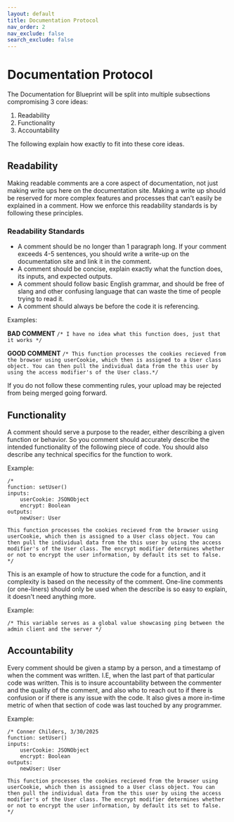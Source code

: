 ```yaml
---
layout: default
title: Documentation Protocol
nav_order: 2
nav_exclude: false
search_exclude: false
---
```

# Documentation Protocol

The Documentation for Blueprint will be split into multiple subsections compromising 3 core ideas:

1. Readability
2. Functionality
3. Accountability

The following explain how exactly to fit into these core ideas.

## Readability

Making readable comments are a core aspect of documentation, not just making write ups here on the documentation site. Making a write up should be reserved for more complex features and processes that can't easily be explained in a comment. How we enforce this readability standards is by following these principles.

### Readability Standards

- A comment should be no longer than 1 paragraph long. If your comment exceeds 4-5 sentences, you should write a write-up on the documentation site and link it in the comment.
- A comment should be concise, explain exactly what the function does, its inputs, and expected outputs.
- A comment should follow basic English grammar, and should be free of slang and other confusing language that can waste the time of people trying to read it.
- A comment should always be before the code it is referencing.

Examples:

**BAD COMMENT**
`/* I have no idea what this function does, just that it works */`

**GOOD COMMENT**
`/* This function processes the cookies recieved from the browser using userCookie, which then is assigned to a User class object. You can then pull the individual data from the this user by using the access modifier's of the User class.*/`

If you do not follow these commenting rules, your upload may be rejected from being merged going forward.

## Functionality

A comment should serve a purpose to the reader, either describing a given function or behavior. So you comment should accurately describe the intended functionality of the following piece of code. You should also describe any technical specifics for the function to work.

Example:
```
/*
function: setUser()
inputs: 
	userCookie: JSONObject  
	encrypt: Boolean
outputs:
	newUser: User

This function processes the cookies recieved from the browser using userCookie, which then is assigned to a User class object. You can then pull the individual data from the this user by using the access modifier's of the User class. The encrypt modifier determines whether or not to encrypt the user information, by default its set to false.
*/
```

This is an example of how to structure the code for a function, and it complexity is based on the necessity of the comment. One-line comments (or one-liners) should only be used when the describe is so easy to explain, it doesn't need anything more. 

Example:

`/* This variable serves as a global value showcasing ping between the admin client and the server */`

## Accountability

Every comment should be given a stamp by a person, and a timestamp of when the comment was written. I.E, when the last part of that particular code was written. This is to insure accountability between the commenter and the quality of the comment, and also who to reach out to if there is confusion or if there is any issue with the code. It also gives a more in-time metric of when that section of code was last touched by any programmer.

Example:
```
/* Conner Childers, 3/30/2025
function: setUser()
inputs: 
	userCookie: JSONObject  
	encrypt: Boolean
outputs:
	newUser: User

This function processes the cookies recieved from the browser using userCookie, which then is assigned to a User class object. You can then pull the individual data from the this user by using the access modifier's of the User class. The encrypt modifier determines whether or not to encrypt the user information, by default its set to false.
*/
```

